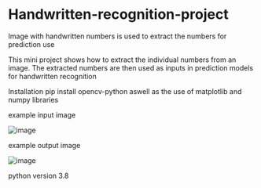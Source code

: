 # Handwritten-recognition-project
Image with handwritten numbers is used to extract the numbers for prediction use

This mini project shows how to extract the individual numbers from an image. The extracted numbers are then used as inputs in prediction models for handwritten recognition

Installation
pip install opencv-python aswell as the use of matplotlib and numpy libraries

example input image

![image](https://user-images.githubusercontent.com/57463439/163854849-6907f3c9-0518-4caa-abe6-9d6259948477.png)

example output image

![image](https://user-images.githubusercontent.com/57463439/164012832-3c4629b1-1b98-4999-a63f-a1fb748bb4c4.png)



python version 3.8
